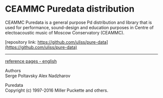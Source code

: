 # CEAMMC Puredata distribution


CEAMMC Puredata is a general purpose Pd distribution and library that is used for performance, sound-design and education purposes in Centre of electoacoustic music of Moscow Conservatory (CEAMMC).


[repository link: https://github.com/uliss/pure-data](https://github.com/uliss/pure-data)<br>

---
[reference pages - english](help-en/ceamc_lib.md)<br>

Authors<br>
Serge Poltavsky Alex Nadzharov

Puredata<br>
Copyright (c) 1997-2016 Miller Puckette and others.

